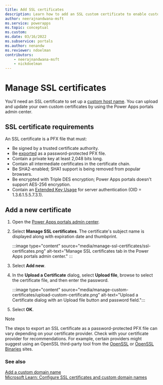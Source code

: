 ```yaml
---
title: Add SSL certificates
description: Learn how to add an SSL custom certificate to enable custom domain names for your portal.
author: neerajnandwana-msft
ms.service: powerapps
ms.topic: conceptual
ms.custom: 
ms.date: 03/16/2022
ms.subservice: portals
ms.author: nenandw
ms.reviewer: ndoelman
contributors:
    - neerajnandwana-msft
    - nickdoelman
---
```


# Manage SSL certificates

You'll need an SSL certificate to set up a [custom host name](add-custom-domain.md). You can upload and update your own custom certificates by using the Power Apps portals admin center.

## SSL certificate requirements

An SSL certificate is a PFX file that must:

- Be signed by a trusted certificate authority.
- Be [exported](/powershell/module/pki/export-pfxcertificate) as a password-protected PFX file.
- Contain a private key at least 2,048 bits long.
- Contain all intermediate certificates in the certificate chain.
- Be SHA2-enabled; SHA1 support is being removed from popular browsers.
- Be encrypted with Triple DES encryption; Power Apps portals doesn't support AES-256 encryption.
- Contain an [Extended Key Usage](https://en.wikipedia.org/w/index.php?title=X.509&section=4#Extensions_informing_a_specific_usage_of_a_certificate) for server authentication (OID = 1.3.6.1.5.5.7.3.1).

## Add a new certificate

1. Open the [Power Apps portals admin center](admin-overview.md).

1. Select **Manage SSL certificates**. The certificate's subject name is displayed along with expiration date and thumbprint.

   :::image type="content" source="media/manage-ssl-certificates/ssl-certificates.png" alt-text="Manage SSL certificates tab in the Power Apps portals admin center." :::

1. Select **Add new**.

1. In the **Upload a Certificate** dialog, select **Upload file**, browse to select the certificate file, and then enter the password.

    :::image type="content" source="media/manage-custom-certificates/upload-custom-certificate.png" alt-text="Upload a Certificate dialog with an Upload file button and password field.":::

1. Select **OK**.

> [!NOTE]
> 
> The steps to export an SSL certificate as a password-protected PFX file can vary depending on your certificate provider. Check with your certificate provider for recommendations. For example, certain providers might suggest using an OpenSSL third-party tool from the [OpenSSL](https://www.openssl.org/) or [OpenSSL Binaries](https://wiki.openssl.org/index.php/Binaries) sites. 

### See also

[Add a custom domain name](add-custom-domain.md)<br>
[Microsoft Learn: Configure SSL certificates and custom domain names](/learn/modules/portals-administration/2-custom-domain)

